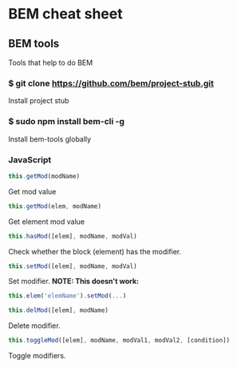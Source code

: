 # BEM cheat sheet

## BEM tools

Tools that help to do BEM

### $ git clone https://github.com/bem/project-stub.git

Install project stub

### $ sudo npm install bem-cli -g

Install bem-tools globally

### JavaScript

```js
this.getMod(modName)
```
Get mod value

```js
this.getMod(elem, modName)
```
Get element mod value

```js
this.hasMod([elem], modName, modVal)
```
Check whether the block (element) has the modifier.

```js
this.setMod([elem], modName, modVal)
```
Set modifier.  **NOTE: This doesn't work:**
```js
this.elem('elemName').setMod(...)
```

```js
this.delMod([elem], modName)
```
Delete modifier.

```js
this.toggleMod([elem], modName, modVal1, modVal2, [condition])
```
Toggle modifiers.
